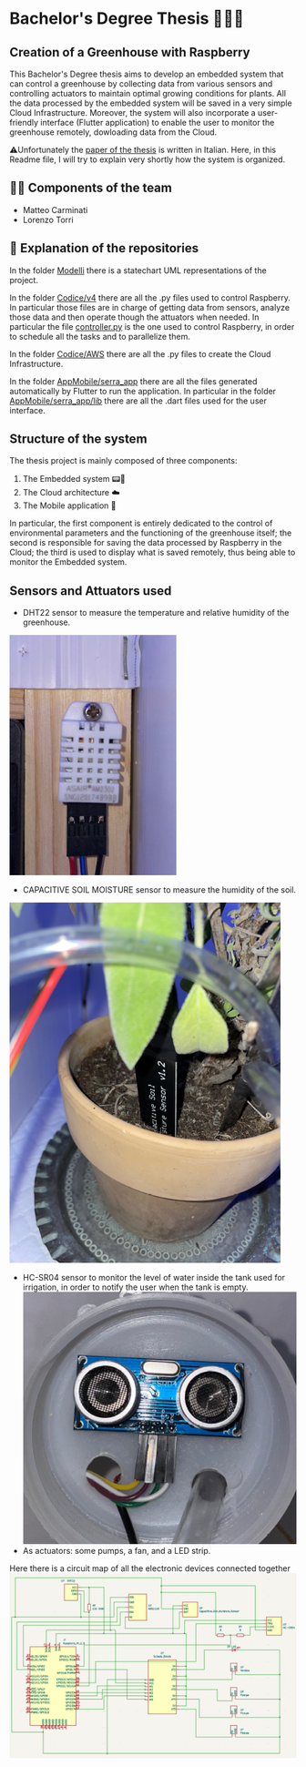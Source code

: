 # Bachelor's Degree Thesis 👨‍💻🌱
## Creation of a Greenhouse with Raspberry
This Bachelor's Degree thesis aims to develop an embedded system that can control a greenhouse by collecting data from various sensors and controlling actuators to maintain optimal growing conditions for plants. All the data processed by the embedded system will be saved in a very simple Cloud Infrastructure. Moreover, the system will also incorporate a user-friendly interface (Flutter application) to enable the user to monitor the greenhouse remotely, dowloading data from the Cloud.

⚠️Unfortunately the [paper of the thesis](/RelazioneTesi.pdf) is written in Italian. Here, in this Readme file, I will try to explain very shortly how the system is organized.

## 🧑‍💻 Components of the team
- Matteo Carminati
- Lorenzo Torri

## 📂 Explanation of the repositories
In the folder [Modelli](/Modelli) there is a statechart UML representations of the project. 

In the folder [Codice/v4](/Codice/v4) there are all the .py files used to control Raspberry. In particular those files are in charge of getting data from sensors, analyze those data and then operate though the attuators when needed.
In particular the file [controller.py](/Codice/v4/Controller.py) is the one used to control Raspberry, in order to schedule all the tasks and to parallelize them.

In the folder [Codice/AWS](/Codice/AWS) there are all the .py files to create the Cloud Infrastructure.

In the folder [AppMobile/serra_app](/AppMobile/serra_app) there are all the files generated automatically by Flutter to run the application. In particular in the folder [AppMobile/serra_app/lib](/AppMobile/serra_app/lib) there are all the .dart files used for the user interface.

## Structure of the system
The thesis project is mainly composed of three components:
1. The Embedded system 📟🌱
2. The Cloud architecture ☁️
3. The Mobile application 📲

In particular, the first component is entirely dedicated to the control of environmental parameters and the functioning of the greenhouse itself; the second is responsible for saving the data processed by Raspberry in the Cloud; the third is used to display what is saved remotely, thus being able to monitor the Embedded system.

## Sensors and Attuators used
- DHT22 sensor to measure the temperature and relative humidity of the greenhouse. 

![Image](/Images/DHT22.png)

- CAPACITIVE SOIL MOISTURE sensor to measure the humidity of the soil.
 
![Image](/Images/CSMS.png)

- HC-SR04 sensor to monitor the level of water inside the tank used for irrigation, in order to notify the user when the tank is empty. 
![Image](/Images/HCSR04.png)
- As actuators: some pumps, a fan, and a LED strip.

Here there is a circuit map of all the electronic devices connected together
![Image](/Images/Circuits.png)
